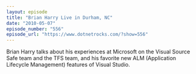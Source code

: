 ```yaml
---
layout: episode
title: "Brian Harry Live in Durham, NC"
date: "2010-05-07"
episode_number: "556"
episode_url: "https://www.dotnetrocks.com/?show=556"
---
```


Brian Harry talks about his experiences at Microsoft on the Visual Source Safe team and the TFS team, and his favorite new ALM (Application Lifecycle Management) features of Visual Studio.
